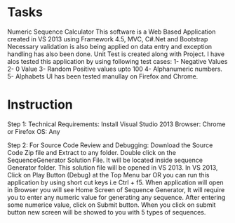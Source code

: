 # Tasks
Numeric Sequence Calculator
This software is a Web Based Application created in VS 2013 using Framework 4.5, MVC, C#.Net and Bootstrap
Necessary validation is also being applied on data entry and exception handling has also been done.
Unit Test is created along with Project.
I have alos tested this application by using following test cases:
1- Negative Values
2- 0 Value
3- Random Positive values upto 100
4- Alphanumeric numbers. 
5- Alphabets
UI has been tested manullay on Firefox and Chrome.

# Instruction
Step 1:
Technical Requirements: Install Visual Studio 2013
Browser: Chrome or Firefox
OS: Any

Step 2:
For Source Code Review and Debugging: Download the Source Code Zip file and Extract to any folder. Double click on the SequenceGenerator Solution File. It will be located inside sequence Generator folder. This solution file will be opened in VS 2013. In VS 2013, Click on Play Button (Debug) at the Top Menu bar OR you can run this application by using short cut keys i.e Ctrl + f5. 
When application will open in Browser you will see Home Screen of Sequence Generator, It will require you to enter any numeric value for generating any sequence. After entering some numerice value, click on Submit button. 
When you click on submit button new screen will be showed to you with 5 types of sequences. 




